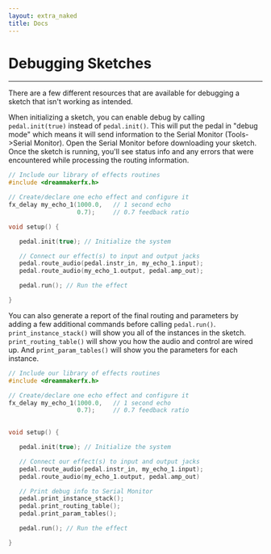 ```yaml
---
layout: extra_naked
title: Docs
---
```


# Debugging Sketches
------

There are a few different resources that are available for debugging a sketch that isn't working as intended.

When initializing a sketch, you can enable debug by calling `pedal.init(true)` instead of `pedal.init()`.  This will put the pedal in
"debug mode" which means it will send information to the Serial Monitor (Tools->Serial Monitor).  Open the Serial Monitor before downloading your sketch.  Once the sketch is running, you'll see status info and any errors that were encountered while processing the routing information.

``` C
// Include our library of effects routines
#include <dreammakerfx.h> 

// Create/declare one echo effect and configure it
fx_delay my_echo_1(1000.0,   // 1 second echo
                   0.7);     // 0.7 feedback ratio

void setup() {

   pedal.init(true); // Initialize the system

   // Connect our effect(s) to input and output jacks
   pedal.route_audio(pedal.instr_in, my_echo_1.input);
   pedal.route_audio(my_echo_1.output, pedal.amp_out);

   pedal.run(); // Run the effect

}


```

You can also generate a report of the final routing and parameters by adding a few additional commands before calling `pedal.run()`.  `print_instance_stack()` will show you all of the instances in the sketch.  `print_routing_table()` will show you how the audio and control are wired up.  And `print_param_tables()` will show you the parameters for each instance.

``` C
// Include our library of effects routines
#include <dreammakerfx.h> 

// Create/declare one echo effect and configure it
fx_delay my_echo_1(1000.0,   // 1 second echo
                   0.7);     // 0.7 feedback ratio
 

void setup() {

   pedal.init(true); // Initialize the system

   // Connect our effect(s) to input and output jacks
   pedal.route_audio(pedal.instr_in, my_echo_1.input);
   pedal.route_audio(my_echo_1.output, pedal.amp_out)

   // Print debug info to Serial Monitor
   pedal.print_instance_stack();
   pedal.print_routing_table();
   pedal.print_param_tables();

   pedal.run(); // Run the effect

}
```